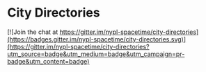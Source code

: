 # City Directories

[![Join the chat at https://gitter.im/nypl-spacetime/city-directories](https://badges.gitter.im/nypl-spacetime/city-directories.svg)](https://gitter.im/nypl-spacetime/city-directories?utm_source=badge&utm_medium=badge&utm_campaign=pr-badge&utm_content=badge)
